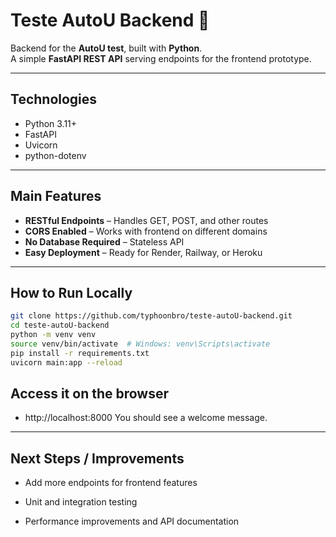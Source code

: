 # Teste AutoU Backend 🧪

Backend for the **AutoU test**, built with **Python**.  
A simple **FastAPI REST API** serving endpoints for the frontend prototype.

---

## **Technologies**

- Python 3.11+  
- FastAPI  
- Uvicorn  
- python-dotenv  

---

## **Main Features**

- **RESTful Endpoints** – Handles GET, POST, and other routes  
- **CORS Enabled** – Works with frontend on different domains  
- **No Database Required** – Stateless API  
- **Easy Deployment** – Ready for Render, Railway, or Heroku  

---

## **How to Run Locally**

```bash
git clone https://github.com/typhoonbro/teste-autoU-backend.git
cd teste-autoU-backend
python -m venv venv
source venv/bin/activate  # Windows: venv\Scripts\activate
pip install -r requirements.txt
uvicorn main:app --reload
```

## **Access it on the browser**
- http://localhost:8000
You should see a welcome message.

---

## **Next Steps / Improvements**

- Add more endpoints for frontend features

- Unit and integration testing

- Performance improvements and API documentation



